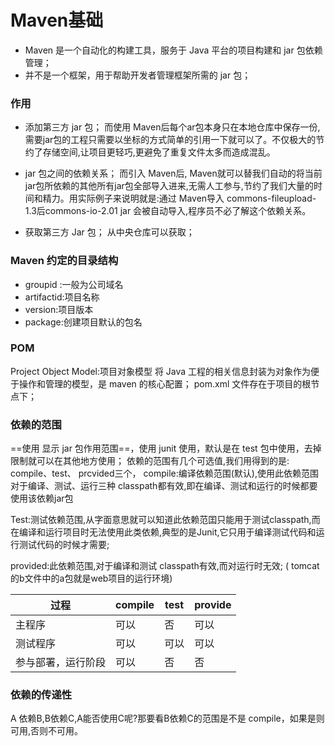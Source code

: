 # Maven基础

- Maven 是一个自动化的构建工具，服务于 Java 平台的项目构建和 jar 包依赖管理；
- 并不是一个框架，用于帮助开发者管理框架所需的 jar 包；

  


### 作用
- 添加第三方 jar 包；
而使用 Maven后每个ar包本身只在本地仓库中保存一份,需要jar包的工程只需要以坐标的方式简单的引用一下就可以了。不仅极大的节约了存储空间,让项目更轻巧,更避免了重复文件太多而造成混乱。

- jar 包之间的依赖关系；
而引入 Maven后, Maven就可以替我们自动的将当前jar包所依赖的其他所有jar包全部导入进来,无需人工参与,节约了我们大量的时间和精力。用实际例子来说明就是:通过 Maven导入 commons-fileupload-1.3后commons-io-2.01 jar 会被自动导入,程序员不必了解这个依赖关系。

- 获取第三方 Jar 包；
从中央仓库可以获取；


### Maven 约定的目录结构

- groupid :一般为公司域名
- artifactid:项目名称
- version:项目版本
- package:创建项目默认的包名


### POM
Project Object Model:项目对象模型
将 Java 工程的相关信息封装为对象作为便于操作和管理的模型，是 maven 的核心配置；
pom.xml 文件存在于项目的根节点下；


### 依赖的范围

==使用 <scope>显示 jar 包作用范围==，使用 junit 使用，默认是在 test 包中使用，去掉限制就可以在其他地方使用；
依赖的范围有几个可选值,我们用得到的是: compile、test、 prcvided三个，
compile:编译依赖范围(默认),使用此依赖范围对于编译、测试、运行三种 classpath都有效,即在编译、测试和运行的时候都要使用该依赖jar包

Test:测试依赖范围,从字面意思就可以知道此依赖范囯只能用于测试classpath,而在编译和运行项目时无法使用此类依赖,典型的是Junit,它只用于编译测试代码和运行测试代码的时候才需要;

provided:此依赖范围,对于编译和测试 classpath有效,而对运行时无效;
( tomcat的b文件中的a包就是web项目的运行环境)


 |过程 | compile | test | provide
 ---|---|----|---
主程序|可以| 否   |可以
测试程序|可以|可以|可以
参与部署，运行阶段|可以|否|否


### 依赖的传递性
A 依赖B,B依赖C,A能否使用C呢?那要看B依赖C的范围是不是 compile，如果是则可用,否则不可用。














